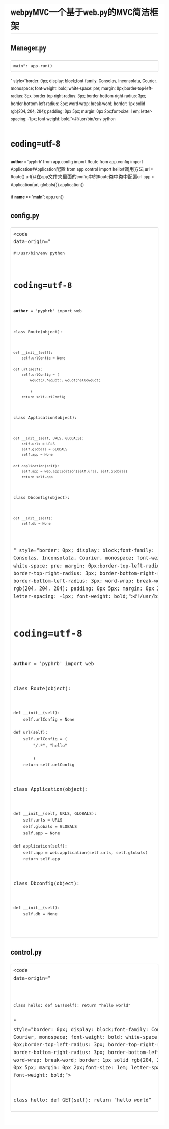 <div style="font-family: 'Lucida Grande', 'Segoe UI', 'Apple SD Gothic Neo', 'Malgun Gothic', 'Lucida Sans Unicode', Helvetica, Arial, sans-serif; font-size: 0.9em; overflow-x: hidden; overflow-y: auto; margin: 0px !important; padding: 5px 20px 26px !important; background-color: rgb(255, 255, 255);font-family: 'Hiragino Sans GB', 'Microsoft YaHei', STHeiti, SimSun, 'Lucida Grande', 'Lucida Sans Unicode', 'Lucida Sans', 'Segoe UI', AppleSDGothicNeo-Medium, 'Malgun Gothic', Verdana, Tahoma, sans-serif; padding: 20px;padding: 20px; color: rgb(34, 34, 34); font-size: 15px; font-family: 'Roboto Condensed', Tauri, 'Hiragino Sans GB', 'Microsoft YaHei', STHeiti, SimSun, 'Lucida Grande', 'Lucida Sans Unicode', 'Lucida Sans', 'Segoe UI', AppleSDGothicNeo-Medium, 'Malgun Gothic', Verdana, Tahoma, sans-serif; line-height: 1.6; -webkit-font-smoothing: antialiased; background: rgb(255, 255, 255);"><h2 id="webpymvc一个基于web.py的mvc简洁框架" style="clear: both;font-size: 1.8em; font-weight: bold; margin: 1.275em 0px 0.85em;margin-top: 0px;border-bottom-width: 1px; border-bottom-style: solid; border-bottom-color: rgb(230, 230, 230);"><a name="webpymvc一个基于web.py的mvc简洁框架" href="#webpymvc一个基于web.py的mvc简洁框架" style="text-decoration: none; vertical-align: baseline;color: rgb(50, 105, 160);"></a>webpyMVC一个基于web.py的MVC简洁框架</h2><h3 id="manager.py" style="clear: both;font-size: 1.6em; font-weight: bold; margin: 1.125em 0px 0.75em;"><a name="manager.py" href="#manager.py" style="text-decoration: none; vertical-align: baseline;color: rgb(50, 105, 160);"></a>Manager.py</h3><pre style="border-top-left-radius: 3px; border-top-right-radius: 3px; border-bottom-right-radius: 3px; border-bottom-left-radius: 3px; word-wrap: break-word; border: 1px solid rgb(204, 204, 204); overflow: auto; padding: 0.5em;"><code data-origin="<pre><code>#!/usr/bin/env python
# coding=utf-8
__author__ = 'pyphrb'
from app.config import Route
from app.config import Application#Application配置
from app.control import hello#调用方法
url = Route().url()#在app文件夹里面的config中的Route类中类中配置url
app = Application(url, globals()).application()


if __name__ == &quot;__main__&quot;:
    app.run()
</code></pre>" style="border: 0px; display: block;font-family: Consolas, Inconsolata, Courier, monospace; font-weight: bold; white-space: pre; margin: 0px;border-top-left-radius: 3px; border-top-right-radius: 3px; border-bottom-right-radius: 3px; border-bottom-left-radius: 3px; word-wrap: break-word; border: 1px solid rgb(204, 204, 204); padding: 0px 5px; margin: 0px 2px;font-size: 1em; letter-spacing: -1px; font-weight: bold;">#!/usr/bin/env python
# coding=utf-8
__author__ = 'pyphrb'
from app.config import Route
from app.config import Application#Application配置
from app.control import hello#调用方法
url = Route().url()#在app文件夹里面的config中的Route类中类中配置url
app = Application(url, globals()).application()


if __name__ == "__main__":
    app.run()
</code></pre><h3 id="config.py" style="clear: both;font-size: 1.6em; font-weight: bold; margin: 1.125em 0px 0.75em;"><a name="config.py" href="#config.py" style="text-decoration: none; vertical-align: baseline;color: rgb(50, 105, 160);"></a>config.py</h3><pre style="border-top-left-radius: 3px; border-top-right-radius: 3px; border-bottom-right-radius: 3px; border-bottom-left-radius: 3px; word-wrap: break-word; border: 1px solid rgb(204, 204, 204); overflow: auto; padding: 0.5em;"><code data-origin="<pre><code>#!/usr/bin/env python
# coding=utf-8
__author__ = 'pyphrb'
import web

class Route(object):

    def __init__(self):
        self.urlConfig = None

    def url(self):
        self.urlConfig = (
            &quot;/.*&quot;, &quot;hello&quot;

            )
        return self.urlConfig


class Application(object):

    def __init__(self, URLS, GLOBALS):
        self.urls = URLS
        self.globals = GLOBALS
        self.app = None

    def application(self):
        self.app = web.application(self.urls, self.globals)
        return self.app

class Dbconfig(object):

    def __init__(self):
        self.db = None
</code></pre>" style="border: 0px; display: block;font-family: Consolas, Inconsolata, Courier, monospace; font-weight: bold; white-space: pre; margin: 0px;border-top-left-radius: 3px; border-top-right-radius: 3px; border-bottom-right-radius: 3px; border-bottom-left-radius: 3px; word-wrap: break-word; border: 1px solid rgb(204, 204, 204); padding: 0px 5px; margin: 0px 2px;font-size: 1em; letter-spacing: -1px; font-weight: bold;">#!/usr/bin/env python
# coding=utf-8
__author__ = 'pyphrb'
import web

class Route(object):

    def __init__(self):
        self.urlConfig = None

    def url(self):
        self.urlConfig = (
            "/.*", "hello"

            )
        return self.urlConfig


class Application(object):

    def __init__(self, URLS, GLOBALS):
        self.urls = URLS
        self.globals = GLOBALS
        self.app = None

    def application(self):
        self.app = web.application(self.urls, self.globals)
        return self.app

class Dbconfig(object):

    def __init__(self):
        self.db = None
</code></pre><h3 id="control.py" style="clear: both;font-size: 1.6em; font-weight: bold; margin: 1.125em 0px 0.75em;"><a name="control.py" href="#control.py" style="text-decoration: none; vertical-align: baseline;color: rgb(50, 105, 160);"></a>control.py</h3><pre style="border-top-left-radius: 3px; border-top-right-radius: 3px; border-bottom-right-radius: 3px; border-bottom-left-radius: 3px; word-wrap: break-word; border: 1px solid rgb(204, 204, 204); overflow: auto; padding: 0.5em;"><code data-origin="<pre><code>


class hello:
    def GET(self):
        return &quot;hello world&quot;
</code></pre>" style="border: 0px; display: block;font-family: Consolas, Inconsolata, Courier, monospace; font-weight: bold; white-space: pre; margin: 0px;border-top-left-radius: 3px; border-top-right-radius: 3px; border-bottom-right-radius: 3px; border-bottom-left-radius: 3px; word-wrap: break-word; border: 1px solid rgb(204, 204, 204); padding: 0px 5px; margin: 0px 2px;font-size: 1em; letter-spacing: -1px; font-weight: bold;">


class hello:
    def GET(self):
        return "hello world"
</code></pre></div>
